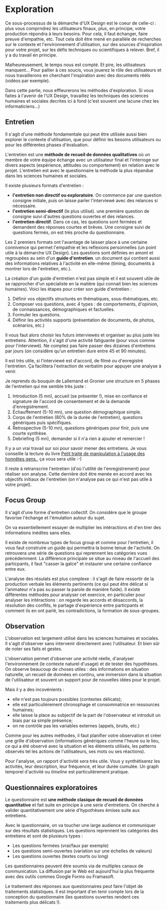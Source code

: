 # Exploration
Ce sous-processus de la démarche d'UX Design est le coeur de celle-ci : plus vous comprndrez les utilisateurs finaux, plus, en principe, votre production répondra à leurs besoins. Pour cela, il faut échanger, faire preuve d'empathie, etc. Tout cela doit être mené en parallèle de recherches sur le contexte et l'environnement d'utilisation, sur des sources d'inspiration pour votre projet, sur les défis techniques ou scientifiques à relever. Bref, il y a du travail en principe.

Malheureusement, le temps nous est compté. Et pire, les utilisateurs manquent... Pour pallier à ces soucis, vous jouerez le rôle des utilisateurs et nous travaillerons en cherchant l'inspiration avec des documents rééls (vidéos par exemple).

Dans cette partie, nous effleurerons les méthodes d'exploration. Si vous faites à l'avenir de l'UX Design, travaillez les techniques des sciences humaines et sociales decrites ici à fond (c'est souvent une lacune chez les informaticiens...)

## Entretien
Il s'agit d'une méthode fondamentale qui peut être utilisée aussi bien explorer le contexte d'utilisation, que pour définir les besoins utilisateurs ou pour les différentes phases d'évaluation.

L'entretien est une **méthode de recueil de données qualitatives** où un membre de votre équipe échange avec un utilisateur final et l'interroge sur divers aspects (expérience, attitudes ou comportement) en relation avec le projet. L'entretien est avec le questionnaire la méthode la plus répandue dans les sciences humaines et sociales.

Il existe plusieurs formats d'entretien :
* **l'entretien non directif ou exploratoire**. On commence par une question consigne initiale, puis on laisse parler l'interviewé avec des relances si nécessaire.
* **l'entretien semi-directif** (le plus utilisé). une première question de consigne suivi d'autres questions ouvertes et des relances.
* **l'entretien directif**. Dans ce cas, les questions sont fermées et demandent des réponses courtes et brèves. Une consigne suivi de questions fermés, on est très proche du questionnaire.

Les 2 premiers formats ont l'avantage de laisser place à une certaine connivence qui permet l'empathie et les reflexions personnelles (un point utile à la démarche UX Design). Les questions sont définies en amont et regroupées au sein d'un **guide d'entretien**. un document qui contient aussi des informations relatives à l'activité en elle-même (timing, documents à montrer lors de l'entretien, etc.).

La création d'un guide d'entretien n'est pas simple et il est souvent utile de se rapprocher d'un spécialiste en la matière (qui connait bien les sciences humaines). Voici les étapes pour créer son guide d'entretien :
1. Définir vos objectifs structurés en thématiques, sous-thématiques, etc.
2. Composer vos questions, avec 4 types : de comportements, d'opinion, de connaissances, démographiques et factuelles.
3. Formuler les questions.
4. Définir les activités supports (présentation de documents, de photos, scénarios, etc.)

Il vous faut alors choisir les futurs interviewés et organiser au plus juste les entretiens. Attention, il s'agit d'une activité fatiguante (pour vous comme pour l'interviewé). Ne comptez pas faire passer des dizaines d'entretiens par jours (on considère qu'un entretien dure entre 45 et 90 minutes).

Il est très utile, si l'interviewé est d'accord, de filmé ou d'enregistré l'entretien. Ça facilitera l'extraction de verbatim pour appuyer une analyse à venir.

Je reprends du bouquin de Lallemand et Gronier une structure en 5 phases de l'entretien qui me semble très juste :
1. Introduction (5 mn), accueil (se présenter !), mise en confiance et signature de l'accord de consentement et de la demande d'enregistrement.
2. Échauffement (5-10 mn), une question démographique simple.
3. Corps de l'entretien (80% de la durée de l'entretien), questions génériques puis spécifiques.
4. Retrospective (5-10 mn), questions génériques pour finir, puis une courte synthèse.
5. Debriefing (5 mn), demander si il n'a rien à ajouter et remercier !

Il y a un vrai travail sur soi pour savoir mener des entretiens. Je vous conseille la lecture du livre [Petit traité de manipulation à l'usage des honnêtes gens.](bibliographie.md), ça vous sera utile :-)

Il reste à retranscrire l'entretien (d'où l'utilité de l'enregistrement) pour réaliser son analyse. Cette dernière doit être menée en accord avec les objectifs initiaux de l'entretien (on n'analyse pas ce qui n'est pas utile à votre projet).

## Focus Group
Il s'agit d'une forme d'entretien collectif. On considère que le groupe favorise l'échange et l'émulation autour du sujet.

On va essentiellement essayer de multiplier les intéractions et d'en tirer des informations inédites sans elles.

Il existe de nombreux types de focus group et comme pour l'entretien, il vous faut construire un guide qui permettra la bonne tenue de l'activité. On retrouvera une série de questions qui reprennent les catégories vues précédemment. La différence principale se situe au niveau de l'accueil des particpants, il faut "casser la galce" et instaurer une certaine confiance entre eux.

L'analyse des résulats est plus complexe : il s'agit de faire ressortir de la production verbale les éléments pertinents (ce qui peut être délicat si l'animateur n'a pas su passer la parole de manière fuide). Il existe différentes méthodes pour analyser cet exercice, en particulier pour analyser les intéractions : on regarde les accords et désaccords, la résolution des conflits, le partage d'expérience entre particpants et comment ils en ont parlé, les contradictions, la formation de sous-groupes.

## Observation
L'observation est largement utilisé dans les sciences humaines et sociales. Il s'agit d'observer sans intervenir directement avec l'utilisateur. Et bien sûr de noter ses faits et gestes.

L'observation permet d'observer une activité réelle, d'analyser l'environnement (le contexte naturel d'usage) et de tester des hypothèses. On observe beaucoup de choses utiles : des informations en situation naturelle, un recueil de données en continu, une immersion dans la situation de l'utilisateur et souvent un support pour de nouvelles idées pour le projet.

Mais il y a des incovénients :
* elle n'est pas toujours possibles (contextes délicats);
* elle est particulièrement chronophage et consommatrice en ressources humaines;
* elle laisse la place au subjectif de la part de l'observateur et introduit un biais par sa simple présence;
* on ne contrôle pas les variables externes (appels, bruits, etc.)

Comme pour les autres méthodes, il faut planifier votre observation et créer une grille d'observation (informations génériques comme l'heure ou le lieu, ce qui a été observé avec la situation et les éléments utilisés, les patterns observés tel les actions de l'utilisateurs, ses mots ou ses réactions).

Pour l'analyse, un rapport d'activité sera très utile. Vous y synthétiserez les activités, leur description, leur fréquence, et leur durée cumulée. Un graph temporel d'activité ou *timeline* est particulièrement pratique.

## Questionnaires exploratoires
Le questionnaire est **une méthode clasique de recueil de données quantitative** et fait suite en principe à une serie d'entretiens. On cherche à valider quantitativement une série d'hypothèses émises suite aux entretiens.

Avec le questionnaire, on va toucher une large audience et communiquer sur des résultats statistiques. Les questions reprennent les catégories des entretiens et sont de plusieurs types :
* Les questions fermées (vrai/faux par exemple)
* Les questions semi-ouvertes (variation sur une échelles de valeurs)
* Les questions ouvertes (textes courts ou long)

Les questionnaires peuvent être soumis via de multiples canaux de communication. La diffusion par le Web est aujourd'hui la plus fréquente avec des outils commes Google Forms ou Framasoft.

Le traitement des réponses aux questionnaires peut faire l'objet de traitements statistiques. Il est important d'en tenir compte lors de la conception du questionnaire (les questions ouvertes rendent ces traitements plus délicats !).